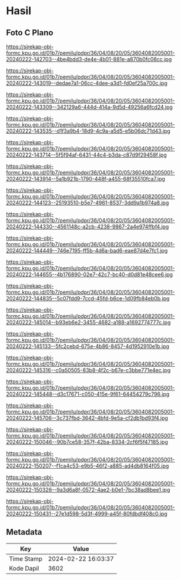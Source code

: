 # Hasil

## Foto C Plano

https://sirekap-obj-formc.kpu.go.id/01b7/pemilu/pdpr/36/04/08/20/05/3604082005001-20240222-142703--4be4bdd3-de4e-4b01-881e-a870b0fc08cc.jpg

https://sirekap-obj-formc.kpu.go.id/01b7/pemilu/pdpr/36/04/08/20/05/3604082005001-20240222-143019--dedae7a1-06cc-4dee-a3d1-fd0ef25a700c.jpg

https://sirekap-obj-formc.kpu.go.id/01b7/pemilu/pdpr/36/04/08/20/05/3604082005001-20240222-143309--342129a6-444d-414a-9d5d-49256a6fcd24.jpg

https://sirekap-obj-formc.kpu.go.id/01b7/pemilu/pdpr/36/04/08/20/05/3604082005001-20240222-143535--d1f3a9b4-18d9-4c9a-a5d5-e5b06dc71d43.jpg

https://sirekap-obj-formc.kpu.go.id/01b7/pemilu/pdpr/36/04/08/20/05/3604082005001-20240222-143714--5f5f94af-6431-44c4-b3da-c87d9f29458f.jpg

https://sirekap-obj-formc.kpu.go.id/01b7/pemilu/pdpr/36/04/08/20/05/3604082005001-20240222-143914--5a1b921b-1790-448f-a455-68f35510fca7.jpg

https://sirekap-obj-formc.kpu.go.id/01b7/pemilu/pdpr/36/04/08/20/05/3604082005001-20240222-144123--25193510-b5e7-4961-8537-3dd9a1b974a8.jpg

https://sirekap-obj-formc.kpu.go.id/01b7/pemilu/pdpr/36/04/08/20/05/3604082005001-20240222-144330--4561148c-a2cb-4238-9867-2a4e974ffbf4.jpg

https://sirekap-obj-formc.kpu.go.id/01b7/pemilu/pdpr/36/04/08/20/05/3604082005001-20240222-144449--746e7195-ff5b-4d6a-bad6-eae87d4e7fc1.jpg

https://sirekap-obj-formc.kpu.go.id/01b7/pemilu/pdpr/36/04/08/20/05/3604082005001-20240222-144655--4b176890-02e7-42c7-bc40-d0d81e48cee6.jpg

https://sirekap-obj-formc.kpu.go.id/01b7/pemilu/pdpr/36/04/08/20/05/3604082005001-20240222-144835--5c07fdd9-7ccd-45fd-b6ce-1d09fb84eb0b.jpg

https://sirekap-obj-formc.kpu.go.id/01b7/pemilu/pdpr/36/04/08/20/05/3604082005001-20240222-145014--b93eb6e2-3455-4682-a188-a1692774777c.jpg

https://sirekap-obj-formc.kpu.go.id/01b7/pemilu/pdpr/36/04/08/20/05/3604082005001-20240222-145133--5fc2cebd-675e-4b86-8457-4d1952910e1b.jpg

https://sirekap-obj-formc.kpu.go.id/01b7/pemilu/pdpr/36/04/08/20/05/3604082005001-20240222-145316--c0a50505-83b8-4f2c-b67e-c3bbe771e4ec.jpg

https://sirekap-obj-formc.kpu.go.id/01b7/pemilu/pdpr/36/04/08/20/05/3604082005001-20240222-145448--d3c17671-c050-415e-9f61-64454279c796.jpg

https://sirekap-obj-formc.kpu.go.id/01b7/pemilu/pdpr/36/04/08/20/05/3604082005001-20240222-145706--3c737fbd-3642-4bfd-9e5a-cf2db1bd93f4.jpg

https://sirekap-obj-formc.kpu.go.id/01b7/pemilu/pdpr/36/04/08/20/05/3604082005001-20240222-150046--90b7ce58-357f-42ba-8334-2cf6f5f47185.jpg

https://sirekap-obj-formc.kpu.go.id/01b7/pemilu/pdpr/36/04/08/20/05/3604082005001-20240222-150207--f1ca4c53-e9b5-46f2-a885-ad4db8164f05.jpg

https://sirekap-obj-formc.kpu.go.id/01b7/pemilu/pdpr/36/04/08/20/05/3604082005001-20240222-150326--9a3d6a8f-0572-4ae2-b0e1-7bc38ad8bee1.jpg

https://sirekap-obj-formc.kpu.go.id/01b7/pemilu/pdpr/36/04/08/20/05/3604082005001-20240222-150431--27e1d598-5d3f-4999-a45f-80fdbdf408c0.jpg


## Metadata

| Key        | Value               |
| ---------- | ------------------- |
| Time Stamp | 2024-02-22 16:03:37 |
| Kode Dapil | 3602                |



